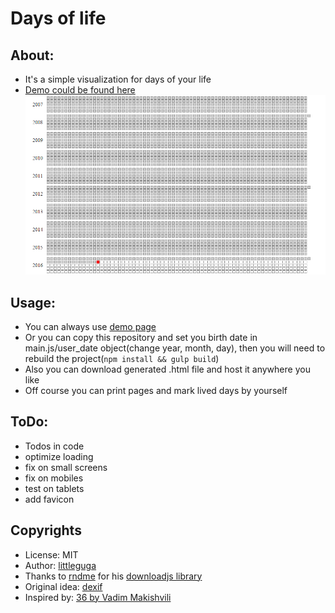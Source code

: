 Days of life
===

## About:

* It's a simple visualization for days of your life
* [Demo could be found here](https://lgg.github.io/days-of-your-life/)
![Screenshot](https://raw.githubusercontent.com/lgg/days-of-your-life/gh-pages/screenshot.png)

## Usage:
* You can always use [demo page](https://lgg.github.io/days-of-your-life/)
* Or you can copy this repository and set you birth date in main.js/user_date object(change year, month, day), then you will need to rebuild the project(`npm install && gulp build`)
* Also you can download generated .html file and host it anywhere you like
* Off course you can print pages and mark lived days by yourself

## ToDo:
* Todos in code
* optimize loading
* fix on small screens
* fix on mobiles
* test on tablets
* add favicon

## Copyrights
* License: MIT
* Author: [littleguga](https://github.com/lgg/)
* Thanks to [rndme](https://github.com/rndme/) for his [downloadjs library](https://github.com/rndme/download)
* Original idea: [dexif](https://github.com/dexif/YourLife)
* Inspired by: [36 by Vadim Makishvili](https://www.youtube.com/watch?v=xPPCzryZK44)